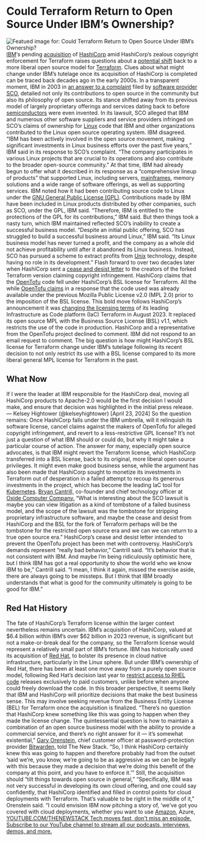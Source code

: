 # Could Terraform Return to Open Source Under IBM’s Ownership?
![Featued image for: Could Terraform Return to Open Source Under IBM’s Ownership?](https://cdn.thenewstack.io/media/2024/04/42186af6-charlie-harris-i99y2odfl_k-unsplash-1-1024x683.jpg)
[IBM](https://www.ibm.com?utm_content=inline+mention)‘s pending [acquisition](https://thenewstack.io/ibm-purchases-hashicorp-for-multicloud-it-automation/) of [HashiCorp](https://thenewstack.io/ibm-purchases-hashicorp-for-multicloud-it-automation/) amid HashiCorp’s zealous copyright enforcement for Terraform raises questions about a [potential shift](https://thenewstack.io/opentofu-amiable-to-a-terraform-reconciliation/) back to a more liberal open source model for [Terraform](https://thenewstack.io/terraform-cloud-now-offers-less-code-and-no-code-options/).
Clues about what might change under IBM’s tutelage once its acquisition of HashiCorp is completed can be traced back decades ago in the early 2000s. In a transparent moment, IBM in 2003 in
[an answer to a complaint](http://www.groklaw.net/pdf/Doc-27.pdf) filed by [software provider SCO](https://www.eweek.com/servers/new-tool-roots-out-sco-code/), detailed not only its contributions to open source in the community but also its philosophy of open source. Its stance shifted away from its previous model of largely proprietary offerings and services dating back to before [semiconductors](https://thenewstack.io/silicon-genesis-stanfords-oral-histories-of-the-semiconductor-industry/) were even invented.
In its lawsuit, SCO alleged that IBM and numerous other software suppliers and service providers infringed on SCO’s claims of ownership for
[Linux](https://thenewstack.io/past-25-years-linux-changed-world-around-us/) code that IBM and other organizations contributed to the Linux open source operating system.
IBM disagreed.
“IBM has been actively involved in the open source movement, making significant investments in Linux business efforts over the past five years,” IBM said in its response to SCO’s complaint. “The company participates in various Linux projects that are crucial to its operations and also contribute to the broader open-source community.”
At that time, IBM had already begun to offer what it described in its response as a “comprehensive lineup of products” that supported Linux, including servers,
[mainframes](https://thenewstack.io/the-key-for-a-successful-mainframe-devops-strategy/), memory solutions and a wide range of software offerings, as well as supporting services. IBM noted how it had been contributing source code to Linux under the [GNU General Public License (GPL)](https://thenewstack.io/how-do-open-source-licenses-work-the-ultimate-guide/). Contributions made by IBM have been included in Linux products distributed by other companies, such as SCO, under the GPL, IBM said. “Therefore, IBM is entitled to the protections of the GPL for its contributions,” IBM said.
But then things took a nasty turn, which IBM maintained reflected SCO’s inability to create a successful business model. “Despite an initial public offering, SCO has struggled to build a successful business around Linux,” IBM said. “Its Linux business model has never turned a profit, and the company as a whole did not achieve profitability until after it abandoned its Linux business. Instead, SCO has pursued a scheme to extract profits from
[Unix](https://thenewstack.io/fosdem-24-can-the-unix-shell-be-improved-hell-yes/) technology, despite having no role in its development.”
Flash forward to over two decades later when HashiCorp sent a
[cease and desist letter](https://thenewstack.io/oracle-suse-tussle-with-red-hat-over-the-business-of-open-source/) to the creators of the forked Terraform version claiming copyright infringement. HashiCorp claims that the [OpenTofu](https://thenewstack.io/opentofu-vs-hashicorp-takes-center-stage-at-open-source-summit/) code fell under HashiCorp’s BSL license for Terraform. All the while [OpenTofu claims](https://opentofu.org/blog/our-response-to-hashicorps-cease-and-desist/) in a response that the code used was already available under the previous Mozilla Public License v2.0 (MPL 2.0) prior to the imposition of the BSL license. This bold move follows HashiCorp’s announcement it was [changing the licensing terms](https://thenewstack.io/how-do-open-source-licenses-work-the-ultimate-guide/) of its leading Infrastructure as Code platform (IaC) Terraform in August 2023. It replaced its open source MPL with the Business Source License (BSL) v1.1, which restricts the use of the code in production.
HashiCorp and a representative from the OpenTofu project declined to comment. IBM did not respond to an email request to comment.
The big question is how might HashiCorp’s BSL license for Terraform change under IBM’s tutelage following its recent decision to not only restrict its use with a BSL license compared to its more liberal general MPL license for Terraform in the past.
## What Now
If I were the leader at IBM responsible for the HashiCorp deal, moving all HashiCorp products to Apache-2.0 would be the first decision I would make, and ensure that decision was highlighted in the initial press release.
— Kelsey Hightower (@kelseyhightower)
[April 23, 2024]
So the question remains: Once HashiCorp falls under the IBM umbrella, will it relinquish its software license, cancel claims against the makers of OpenTofu for alleged copyright infringement, and revert to a less-restrictive GPL license? It’s not just a question of what IBM should or could do, but why it might take a particular course of action.
The answer for many, especially open source advocates, is that IBM might revert the Terraform license, which HashiCorp transferred into a BSL license, back to its original, more liberal open source privileges. It might even make good business sense, while the argument has also been made that HashiCorp sought to monetize its investments in Terraform out of desperation in a failed attempt to recoup its generous investments in the project, which has become the leading IaC tool for
[Kubernetes](https://thenewstack.io/kubernetes/). [Bryan Cantrill,](https://www.linkedin.com/in/bryan-cantrill-b6a1/) co-founder and chief technology officer at [Oxide Computer Company.](https://oxide.computer/) “What is interesting about the SCO lawsuit is maybe you can view litigation as a kind of tombstone of a failed business model, and the scope of the lawsuit was the tombstone for stripping proprietary infrastructure software, and maybe the cease and desist from HashiCorp and the BSL for the fork of Terraform perhaps will be the tombstone for the restricted open source era and we can we can return to a true open source era.”
HashiCorp’s cease and desist letter intended to prevent the OpenTofu project has been met with controversy. HashiCorp’s demands represent “really bad behavior,” Cantrill said. “It’s behavior that is not consistent with IBM. And maybe I’m being ridiculously optimistic here, but I think IBM has got a real opportunity to show the world who we know IBM to be,” Cantrill said. “I mean, I think it again, missed the exercise aside, there are always going to be missteps. But I think that IBM broadly understands that what is good for the community ultimately is going to be good for IBM.”
## Red Hat History
The fate of HashiCorp’s Terraform license within the larger context nevertheless remains uncertain. IBM’s acquisition of HashiCorp, valued at $6.4 billion within IBM’s over $62 billion in 2023 revenue, is significant but not a make-or-break deal for the company, so the Terraform license would represent a relatively small part of IBM’s fortune.
IBM has historically used its acquisition of
[Red Hat](https://www.openshift.com/try?utm_content=inline+mention), to bolster its presence in cloud native infrastructure, particularly in the Linux sphere. But under IBM’s ownership of Red Hat, there has been at least one move away from a purely open source model, following Red Hat’s decision last year to [ restrict access to RHEL code](https://thenewstack.io/oracle-suse-tussle-with-red-hat-over-the-business-of-open-source/) releases exclusively to paid customers, unlike before when anyone could freely download the code.
In this broader perspective, it seems likely that IBM and HashiCorp will prioritize decisions that make the best business sense. This may involve seeking revenue from the Business Entity License (BEL) for Terraform once the acquisition is finalized.
“There’s no question that HashiCorp knew something like this was going to happen when they made the license change. The quintessential question is how to maintain a combination of an open source business model with the ability to provide a commercial service, and there’s no right answer for it — it’s somewhat existential,”
[Gary Orenstein,](https://www.linkedin.com/in/garyorenstein/) chief customer officer at password-protection provider [Bitwarden,](https://bitwarden.com/) told The New Stack. “So, I think HashiCorp certainly knew this was going to happen and therefore probably had from the outset ‘said we’re, you know, we’re going to be as aggressive as we can be legally with this because they made a decision that we’re doing this benefit of the company at this point, and you have to enforce it.’”
Still, the acquisition should “tilt things towards open source in general,” “Specifically, IBM was not very successful in developing its own cloud offering, and one could say confidently, that HashiCorp identified and filled in control points for cloud deployments with Terraform. That’s valuable to be right in the middle of it,” Orenstein said. “I could envision IBM now pitching a story of, ‘we’ve got you covered with cloud deployments, whether you want to use
[Amazon](https://aws.amazon.com/?utm_content=inline+mention), Azure, [
YOUTUBE.COM/THENEWSTACK
Tech moves fast, don't miss an episode. Subscribe to our YouTube
channel to stream all our podcasts, interviews, demos, and more.
](https://youtube.com/thenewstack?sub_confirmation=1)